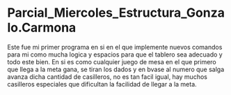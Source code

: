 # Parcial_Miercoles_Estructura_Gonzalo.Carmona
 Este fue mi primer programa en si en el que implemente nuevos comandos para mi como mucha logica y espacios para que el tablero sea adecuado y todo este bien. En si es como cualquier juego de mesa en el que primero que llega a la meta gana, se tiran los dados y en bvase al numero que salga avanza dicha cantidad de casilleros, no es tan facil igual, hay muchos casilleros especiales que dificultan la facilidad de llegar a la meta.
